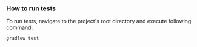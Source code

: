 ### How to run tests

To run tests, navigate to the project's root directory and execute following command:
```
gradlew test
```